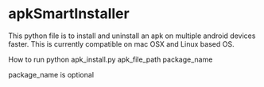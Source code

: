 # apkSmartInstaller
This python file is to install and uninstall an apk on multiple android devices faster. This is currently compatible on mac OSX and Linux based OS.

How to run
python apk_install.py apk_file_path package_name

package_name is optional 
  
  

